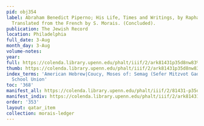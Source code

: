 ```yaml
---
pid: obj354
label: Abraham Benedict Piperno; His Life, Times and Writings, by Raphael E. H. Ascoli.
  Translated from the French by S. Morais. (Concluded).
publication: The Jewish Record
location: Philadelphia
full_date: 3-Aug
month_day: 3-Aug
volume-notes:
year:
full: https://colenda.library.upenn.edu/phalt/iiif/2/ark81431p35d8nw83%2FSHA256E-s8012557--7b0bd8b35d0384a9f0ba0df2a2a922f8874e07e6b26134a329679814260e89ef.jpeg/full/3500,/0/default.jpg
thumb: https://colenda.library.upenn.edu/phalt/iiif/2/ark81431p35d8nw83%2FSHA256E-s8012557--7b0bd8b35d0384a9f0ba0df2a2a922f8874e07e6b26134a329679814260e89ef.jpeg/full/!200,200/0/default.jpg
index_terms: 'American Hebrew|Coucy, Moses of: Semag (Sefer Mitzvot Gadol)|Sabbath
  School Union'
toc: '368'
manifest_all: https://colenda.library.upenn.edu/phalt/iiif/2/81431-p35d8nw83/manifest
manifest_indiv: https://colenda.library.upenn.edu/phalt/iiif/2/ark81431p35d8nw83%2FSHA256E-s8012557--7b0bd8b35d0384a9f0ba0df2a2a922f8874e07e6b26134a329679814260e89ef.jpeg
order: '353'
layout: qatar_item
collection: morais-ledger
---
```

